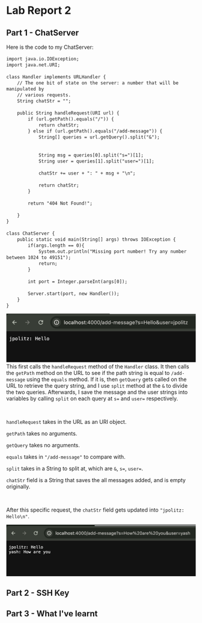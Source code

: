 # Lab Report 2

## Part 1 - ChatServer

Here is the code to my ChatServer:
```
import java.io.IOException;
import java.net.URI;

class Handler implements URLHandler {
    // The one bit of state on the server: a number that will be manipulated by
    // various requests.
    String chatStr = "";

    public String handleRequest(URI url) {
        if (url.getPath().equals("/")) {
            return chatStr;
        } else if (url.getPath().equals("/add-message")) {
            String[] queries = url.getQuery().split("&");

            
            String msg = queries[0].split("s=")[1];
            String user = queries[1].split("user=")[1];
        
            chatStr += user + ": " + msg + "\n";

            return chatStr;
        } 
        
        return "404 Not Found!";
        
    }
}

class ChatServer {
    public static void main(String[] args) throws IOException {
        if(args.length == 0){
            System.out.println("Missing port number! Try any number between 1024 to 49151");
            return;
        }

        int port = Integer.parseInt(args[0]);

        Server.start(port, new Handler());
    }
}
```

![Image](screenshots/chatserver1.png)
This first calls the `handleRequest` method of the `Handler` class. 
It then calls the `getPath` method on the URL to see if the path string is equal to `/add-message` using the `equals` method.
If it is, then `getQuery` gets called on the URL to retrieve the query string, and I use `split` method at the `&` to divide the two queries.
Afterwards, I save the message and the user strings into variables by calling `split` on each query at `s=` and `user=` respectively.

&nbsp;

`handleRequest` takes in the URL as an URI object.

`getPath` takes no arguments.

`getQuery` takes no arguments.

`equals` takes in `"/add-message"` to compare with.

`split` takes in a String to split at, which are `&`, `s=`, `user=`.

`chatStr` field is a String that saves the all messages added, and is empty originally.

&nbsp;

After this specific request, the `chatStr` field gets updated into `"jpolitz: Hello\n"`.

![Image](screenshots/chatserver2.png)


## Part 2 - SSH Key


## Part 3 - What I've learnt
